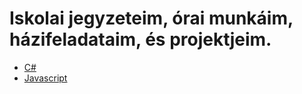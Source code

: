 # Iskolai jegyzeteim, órai munkáim, házifeladataim, és projektjeim.

- [C#](Csharp/)
- [Javascript](Javascript/)